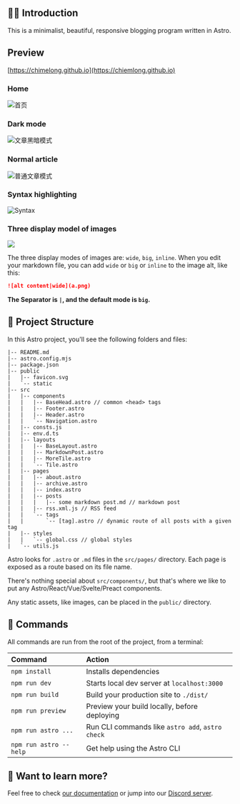 ## 👏🏻 Introduction

This is a minimalist, beautiful, responsive blogging program written in Astro.

## Preview

[https://chimelong.github.io](https://chiemlong.github.io)  


### Home

![首页](./public/preview/preview_index.png)

### Dark mode

![文章黑暗模式](./public/preview/preview_dark.png?)

### Normal article

![普通文章模式](./public/preview/preview_light.png)

### Syntax highlighting

![Syntax](./public/preview/preview_syntaxHighlighting.png)

### Three display model of images

![](./public/preview/preview_different_mode.png)

The three display modes of images are: `wide`, `big`, `inline`.
When you edit your markdown file, you can add `wide` or `big` or `inline` to the image alt, like this:

```markdown
![alt content|wide](a.png)
```

<strong>The Separator is `|`, and the default mode is `big`.</strong>

## 🚀 Project Structure

In this Astro project, you'll see the following folders and files:

```
|-- README.md
|-- astro.config.mjs
|-- package.json
|-- public
|   |-- favicon.svg
|   `-- static
|-- src
|   |-- components
|   |   |-- BaseHead.astro // common <head> tags
|   |   |-- Footer.astro
|   |   |-- Header.astro
|   |   `-- Navigation.astro
|   |-- consts.js
|   |-- env.d.ts
|   |-- layouts
|   |   |-- BaseLayout.astro
|   |   |-- MarkdownPost.astro
|   |   |-- MoreTile.astro
|   |   `-- Tile.astro
|   |-- pages
|   |   |-- about.astro
|   |   |-- archive.astro
|   |   |-- index.astro
|   |   |-- posts 
|   |   |   |-- some markdown post.md // markdown post 
|   |   |-- rss.xml.js // RSS feed
|   |   `-- tags
|   |       `-- [tag].astro // dynamic route of all posts with a given tag
|   |-- styles
|   |   `-- global.css // global styles
|   `-- utils.js
```

Astro looks for `.astro` or `.md` files in the `src/pages/` directory. Each page is exposed as a route based on its file name.

There's nothing special about `src/components/`, but that's where we like to put any Astro/React/Vue/Svelte/Preact components.

Any static assets, like images, can be placed in the `public/` directory.

## 🧞 Commands

All commands are run from the root of the project, from a terminal:

| Command                | Action                                           |
| :--------------------- | :----------------------------------------------- |
| `npm install`          | Installs dependencies                            |
| `npm run dev`          | Starts local dev server at `localhost:3000`      |
| `npm run build`        | Build your production site to `./dist/`          |
| `npm run preview`      | Preview your build locally, before deploying     |
| `npm run astro ...`    | Run CLI commands like `astro add`, `astro check` |
| `npm run astro --help` | Get help using the Astro CLI                     |

## 👀 Want to learn more?

Feel free to check [our documentation](https://docs.astro.build) or jump into our [Discord server](https://astro.build/chat).
